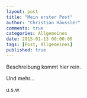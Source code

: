 ```yaml
---
layout: post
title: "Mein erster Post"
author: "Christian Häussler"
comments: true
categories: Allgemeines
date: 2015-01-13 00:00:00
tags: [Post, Allgemeines]
published: true
---
```

Beschreibung kommt hier rein.

Und mehr...

u.s.w.